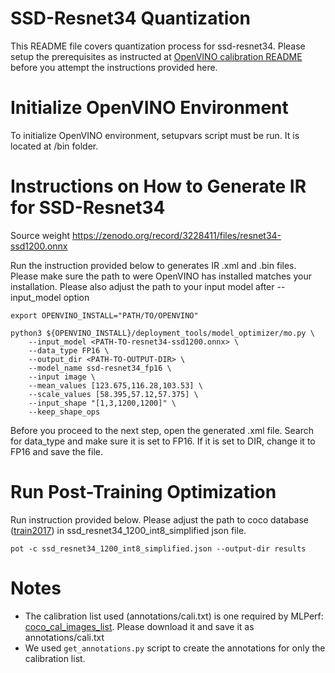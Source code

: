 #  SSD-Resnet34 Quantization

This README file covers quantization process for ssd-resnet34. Please setup the 
prerequisites as instructed at [OpenVINO calibration README](../README.md) before
you attempt the instructions provided here.

# Initialize OpenVINO Environment

To initialize OpenVINO environment, setupvars script must be run. It is located 
at <PATH-TO-OPENVINO>/bin folder.

#  Instructions on How to Generate IR for SSD-Resnet34

Source weight https://zenodo.org/record/3228411/files/resnet34-ssd1200.onnx

Run the instruction provided below to generates IR .xml and .bin files. Please 
make sure the path to were OpenVINO has installed matches your installation.
Please also adjust the path to your input model after --input_model option

```
export OPENVINO_INSTALL="PATH/TO/OPENVINO"

python3 ${OPENVINO_INSTALL}/deployment_tools/model_optimizer/mo.py \
	--input_model <PATH-TO-resnet34-ssd1200.onnx> \
	--data_type FP16 \
	--output_dir <PATH-TO-OUTPUT-DIR> \
	--model_name ssd-resnet34_fp16 \
	--input image \
	--mean_values [123.675,116.28,103.53] \
	--scale_values [58.395,57.12,57.375] \
	--input_shape "[1,3,1200,1200]" \
	--keep_shape_ops
```
Before you proceed to the next step, open the generated .xml file. Search for data_type and
make sure it is set to FP16. If it is set to DIR, change it to FP16 and save the file.

# Run Post-Training Optimization

Run instruction provided below. Please adjust the path to coco database ([train2017](http://images.cocodataset.org/zips/train2017.zip)) in 
ssd_resnet34_1200_int8_simplified json file.

```
pot -c ssd_resnet34_1200_int8_simplified.json --output-dir results
```

# Notes
+ The calibration list used (annotations/cali.txt) is one required by MLPerf: [coco_cal_images_list](https://github.com/mlperf/inference/blob/master/calibration/COCO/coco_cal_images_list.txt). Please download it and save it as annotations/cali.txt
+ We used ```get_annotations.py``` script to create the annotations for only the calibration list.

